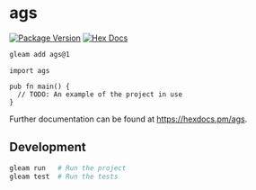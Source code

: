 # ags

[![Package Version](https://img.shields.io/hexpm/v/ags)](https://hex.pm/packages/ags)
[![Hex Docs](https://img.shields.io/badge/hex-docs-ffaff3)](https://hexdocs.pm/ags/)

```sh
gleam add ags@1
```
```gleam
import ags

pub fn main() {
  // TODO: An example of the project in use
}
```

Further documentation can be found at <https://hexdocs.pm/ags>.

## Development

```sh
gleam run   # Run the project
gleam test  # Run the tests
```
